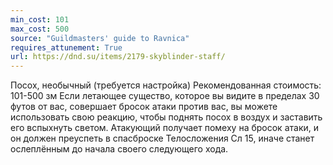 ```yaml
---
min_cost: 101
max_cost: 500
source: "Guildmasters' guide to Ravnica"
requires_attunement: True
url: https://dnd.su/items/2179-skyblinder-staff/
---
```


Посох, необычный (требуется настройка)
Рекомендованная стоимость: 101-500 зм
Если летающее существо, которое вы видите в пределах 30 футов от вас, совершает бросок атаки против вас, вы можете использовать свою реакцию, чтобы поднять посох в воздух и заставить его вспыхнуть светом. Атакующий получает помеху на бросок атаки, и он должен преуспеть в спасброске Телосложения Сл 15, иначе станет ослеплённым до начала своего следующего хода.